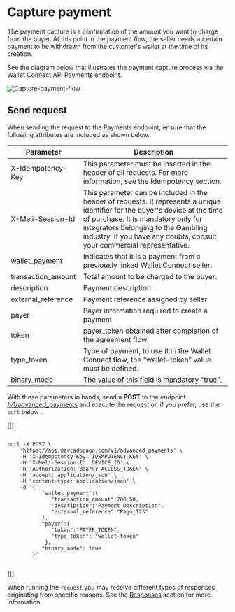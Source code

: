 # Capture payment

The payment capture is a confirmation of the amount you want to charge from the buyer. At this point in the payment flow, the seller needs a certain payment to be withdrawn from the customer's wallet at the time of its creation.

See the diagram below that illustrates the payment capture process via the Wallet Connect API Payments endpoint.

![Capture-payment-flow](/images/wallet-connect/captured-payment.en.png)

## Send request

When sending the request to the Payments endpoint, ensure that the following attributes are included as shown below.

| Parameter | Description |
| --- | --- |
| X-Idempotency-Key | This parameter must be inserted in the header of all requests. For more information, see the Idempotency section. |
| X-Meli-Session-Id | This parameter can be included in the header of requests. It represents a unique identifier for the buyer's device at the time of purchase. It is mandatory only for integrators belonging to the Gambling industry. If you have any doubts, consult your commercial representative. |
| wallet_payment | Indicates that it is a payment from a previously linked Wallet Connect seller. |
| transaction_amount | Total amount to be charged to the buyer. |
| description | Payment description. |
| external_reference | Payment reference assigned by seller |
| payer | Payer information required to create a payment |
| token | payer_token obtained after completion of the agreement flow. |
| type_token | Type of payment, to use it in the Wallet Connect flow, the “wallet-token” value must be defined. |
| binary_mode | The value of this field is mandatory "true". |

With these parameters in hands, send a **POST** to the endpoint [/v1/advanced_payments](/developers/en/reference/wallet_connect/_advanced_payments/post) and execute the request or, if you prefer, use the `curl` below .

[[[
```curl

curl -X POST \
    'https://api.mercadopago.com/v1/advanced_payments' \
    -H 'X-Idempotency-Key: IDEMPOTENCY_KEY' \
    -H 'X-Meli-Session-Id: DEVICE_ID' \
    -H 'Authorization: Bearer ACCESS_TOKEN' \
    -H 'accept: application/json' \
    -H 'content-type: application/json' \
    -d '{
           "wallet_payment":{
              "transaction_amount":700.50,
              "description":"Payment Description",
              "external_reference":"Pago_123"     
           },
           "payer":{
              "token":"PAYER_TOKEN",
              "type_token": "wallet-token"
            },
           "binary_mode": true
        }'


```
]]]

When running the `request` you may receive different types of responses originating from specific reasons. See the [Responses](/developers/en/docs/wallet-connect/advanced-payments/capture-payment/returns) section for more information.

